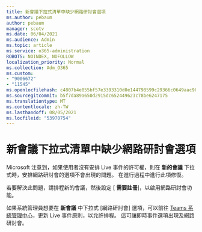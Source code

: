 ```yaml
---
title: 新會議下拉式清單中缺少網路研討會選項
ms.author: pebaum
author: pebaum
manager: scotv
ms.date: 06/04/2021
ms.audience: Admin
ms.topic: article
ms.service: o365-administration
ROBOTS: NOINDEX, NOFOLLOW
localization_priority: Normal
ms.collection: Adm_O365
ms.custom:
- "9006672"
- "11545"
ms.openlocfilehash: c4807b4e055bf57e3393310d0e144798599c29366c0649aac989b1f802f51c76
ms.sourcegitcommit: b5f7da89a650d2915dc652449623c78be6247175
ms.translationtype: MT
ms.contentlocale: zh-TW
ms.lasthandoff: 08/05/2021
ms.locfileid: "53970754"
---
```

# <a name="webinar-option-missing-in-new-meeting-drop-down"></a>新會議下拉式清單中缺少網路研討會選項

Microsoft 注意到，如果使用者沒有安排 Live 事件的許可權，則在 **新的會議** 下拉式時，安排網路研討會的選項不會出現的問題。 在進行過程中進行此項修復。

若要解決此問題，請排程新的會議，然後設定 [ **需要註冊**]，以啟用網路研討會功能。

如果系統管理員想要在 **新會議** 中下拉式 [網路研討會] 選項，可以前往 [Teams 系統管理中心](https://admin.teams.microsoft.com/policies/broadcasts)，更新 Live 事件原則，以允許排程。 這可讓即時事件選項出現及網路研討會。